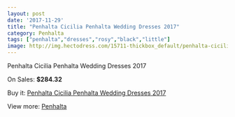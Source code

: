 ```yaml
---
layout: post
date: '2017-11-29'
title: "Penhalta Cicilia Penhalta Wedding Dresses 2017"
category: Penhalta
tags: ["penhalta","dresses","rosy","black","little"]
image: http://img.hectodress.com/15711-thickbox_default/penhalta-cicilia-penhalta-wedding-dresses-2013.jpg
---
```

Penhalta Cicilia Penhalta Wedding Dresses 2017

On Sales: **$284.32**
<a href="https://www.hectodress.com/penhalta/7688-penhalta-cicilia-penhalta-wedding-dresses-2013.html"><amp-img layout="responsive" width="600" height="600" src="//img.hectodress.com/15711-thickbox_default/penhalta-cicilia-penhalta-wedding-dresses-2013.jpg" alt="Penhalta Cicilia Penhalta Wedding Dresses 2017 0" /></a>
<a href="https://www.hectodress.com/penhalta/7688-penhalta-cicilia-penhalta-wedding-dresses-2013.html"><amp-img layout="responsive" width="600" height="600" src="//img.hectodress.com/15712-thickbox_default/penhalta-cicilia-penhalta-wedding-dresses-2013.jpg" alt="Penhalta Cicilia Penhalta Wedding Dresses 2017 1" /></a>

Buy it: [Penhalta Cicilia Penhalta Wedding Dresses 2017](https://www.hectodress.com/penhalta/7688-penhalta-cicilia-penhalta-wedding-dresses-2013.html "Penhalta Cicilia Penhalta Wedding Dresses 2017")

View more: [Penhalta](https://www.hectodress.com/135-penhalta "Penhalta")